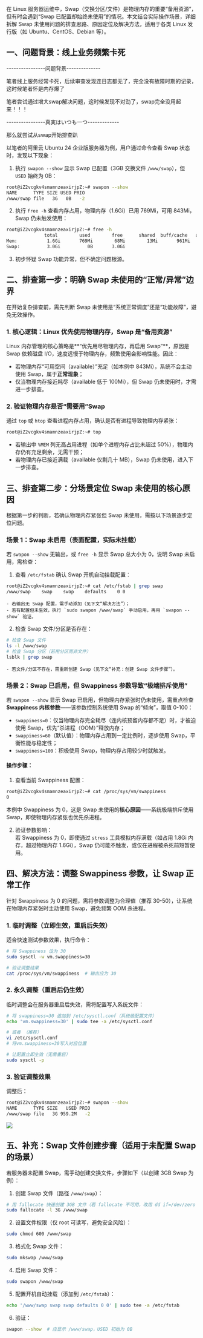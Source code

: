 在 Linux 服务器运维中，Swap（交换分区/文件）是物理内存的重要“备用资源”，但有时会遇到“Swap 已配置却始终未使用”的情况。本文结合实际操作场景，详细拆解 Swap 未使用问题的排查思路、原因定位及解决方法，适用于各类 Linux 发行版（如 Ubuntu、CentOS、Debian 等）。



## 一、问题背景：线上业务频繁卡死


----------------问题背景--------------





笔者线上服务经常卡死，后续审查发现连日志都无了，完全没有故障时期的记录，这时候笔者怀是内存爆了



笔者尝试通过增大swap解决问题，这时候发现不对劲了，swap完全没用起来！！！



----------------真実はいつも一つ-------------

那么就尝试从swap开始排查趴



以笔者的阿里云 Ubuntu 24 企业版服务器为例，用户通过命令查看 Swap 状态时，发现以下现象：

1. 执行 `swapon --show` 显示 Swap 已配置（3GB 交换文件 `/www/swap`），但 `USED` 始终为 0B：

```bash
root@iZ2vcgkv4smamnzeaxirjpZ:~# swapon --show
NAME      TYPE SIZE USED PRIO
/www/swap file   3G   0B   -2
```

2. 执行 `free -h` 查看内存占用，物理内存（1.6Gi）已用 769Mi，可用 843Mi，Swap 仍未触发使用：

```bash
root@iZ2vcgkv4smamnzeaxirjpZ:~# free -h
              total        used        free      shared  buff/cache   available
Mem:           1.6Gi       769Mi        68Mi        13Mi       961Mi       843Mi
Swap:          3.0Gi          0B       3.0Gi
```

3. 初步怀疑 Swap 功能异常，但不确定问题根源。



## 二、排查第一步：明确 Swap 未使用的“正常/异常”边界
在开始复杂排查前，需先判断 Swap 未使用是“系统正常调度”还是“功能故障”，避免无效操作。

### 1. 核心逻辑：Linux 优先使用物理内存，Swap 是“备用资源”
Linux 内存管理的核心策略是**“优先用尽物理内存，再启用 Swap”**，原因是 Swap 依赖磁盘 I/O，速度远慢于物理内存，频繁使用会影响性能。因此：

+ 若物理内存“可用空间（available）”充足（如本例中 843Mi），系统不会主动使用 Swap，属于**正常现象**；
+ 仅当物理内存接近耗尽（available 低于 100Mi），但 Swap 仍未使用时，才需进一步排查。

### 2. 验证物理内存是否“需要用”Swap
通过 `top` 或 `htop` 查看进程内存占用，确认是否有进程导致物理内存紧张：

```bash
root@iZ2vcgkv4smamnzeaxirjpZ:~# top
```

+ 若输出中 `%MEM` 列无高占用进程（如单个进程内存占比未超过 50%），物理内存仍有充足剩余，无需干预；
+ 若物理内存已接近满载（available 仅剩几十 MB），Swap 仍未使用，进入下一步排查。



## 三、排查第二步：分场景定位 Swap 未使用的核心原因
根据第一步的判断，若确认物理内存紧张但 Swap 未使用，需按以下场景逐步定位问题。

### 场景 1：Swap 未启用（表面配置，实际未挂载）
若 `swapon --show` 无输出，或 `free -h` 显示 Swap 总大小为 0，说明 Swap 未启用，需检查：

1. 查看 `/etc/fstab` 确认 Swap 开机自动挂载配置：

```bash
root@iZ2vcgkv4smamnzeaxirjpZ:~# cat /etc/fstab | grep swap
/www/swap    swap    swap    defaults    0 0
```

    - 若输出无 Swap 配置，需手动添加（见下文“解决方法”）；
    - 若有配置但未生效，执行 `sudo swapon /www/swap` 手动启用，再用 `swapon --show` 验证。
2. 检查 Swap 文件/分区是否存在：

```bash
# 检查 Swap 文件
ls -l /www/swap
# 检查 Swap 分区（若用分区而非文件）
lsblk | grep swap
```

    - 若文件/分区不存在，需重新创建 Swap（见下文“补充：创建 Swap 文件步骤”）。



### 场景 2：Swap 已启用，但 Swappiness 参数导致“极端排斥使用”
若 `swapon --show` 显示 Swap 已启用，但物理内存紧张时仍未使用，需重点检查 **Swappiness 内核参数**——该参数控制系统使用 Swap 的“倾向”，取值 0-100：

+ `swappiness=0`：仅当物理内存完全耗尽（连内核预留内存都不足）时，才被迫使用 Swap，优先“杀进程（OOM）”释放内存；
+ `swappiness=60`（默认值）：物理内存占用到一定比例时，逐步使用 Swap，平衡性能与稳定性；
+ `swappiness=100`：积极使用 Swap，物理内存占用较少时就触发。

#### 操作步骤：
1. 查看当前 Swappiness 配置：

```bash
root@iZ2vcgkv4smamnzeaxirjpZ:~# cat /proc/sys/vm/swappiness
0
```

本例中 Swappiness 为 0，这是 Swap 未使用的**核心原因**——系统极端排斥使用 Swap，即使物理内存紧张也优先杀进程。

2. 验证参数影响：  
若 Swappiness 为 0，即使通过 `stress` 工具模拟内存满载（如占用 1.8Gi 内存，超过物理内存 1.6Gi），Swap 仍可能不触发，或仅在进程被杀死前短暂使用。



## 四、解决方法：调整 Swappiness 参数，让 Swap 正常工作
针对 Swappiness 为 0 的问题，需将参数调整为合理值（推荐 30-50），让系统在物理内存紧张时主动使用 Swap，避免频繁 OOM 杀进程。

### 1. 临时调整（立即生效，重启后失效）
适合快速测试参数效果，执行命令：

```bash
# 将 Swappiness 设为 30
sudo sysctl -w vm.swappiness=30

# 验证调整结果
cat /proc/sys/vm/swappiness  # 输出应为 30
```

### 2. 永久调整（重启后仍生效）
临时调整会在服务器重启后失效，需将配置写入系统文件：

```bash
# 将 swappiness=30 追加到 /etc/sysctl.conf（系统级配置文件）
echo 'vm.swappiness=30' | sudo tee -a /etc/sysctl.conf

# 或者 （推荐）
vi /etc/sysctl.conf
# 将vm.swappiness=30写入对应位置

# 让配置立即生效（无需重启）
sudo sysctl -p
```

### 3. 验证调整效果
调整后：

```bash
root@iZ2vcgkv4smamnzeaxirjpZ:~# swapon --show
NAME      TYPE SIZE   USED PRIO
/www/swap file   3G 959.2M   -2
```

![](https://cdn.nlark.com/yuque/0/2025/png/49455411/1759561501565-dbc37e52-dfb8-4cfe-b1bf-37f8d72252e0.png)

## 五、补充：Swap 文件创建步骤（适用于未配置 Swap 的场景）
若服务器未配置 Swap，需手动创建交换文件，步骤如下（以创建 3GB Swap 为例）：

1. 创建 Swap 文件（路径 `/www/swap`）：

```bash
# 用 fallocate 快速创建 3GB 文件（若 fallocate 不可用，改用 dd if=/dev/zero of=/www/swap bs=1M count=3072）
sudo fallocate -l 3G /www/swap
```

2. 设置文件权限（仅 root 可读写，避免安全风险）：

```bash
sudo chmod 600 /www/swap
```

3. 格式化 Swap 文件：

```bash
sudo mkswap /www/swap
```

4. 启用 Swap 文件：

```bash
sudo swapon /www/swap
```

5. 配置开机自动挂载（添加到 `/etc/fstab`）：

```bash
echo '/www/swap swap swap defaults 0 0' | sudo tee -a /etc/fstab
```

6. 验证：

```bash
swapon --show  # 应显示 /www/swap，USED 初始为 0B
```



## 
